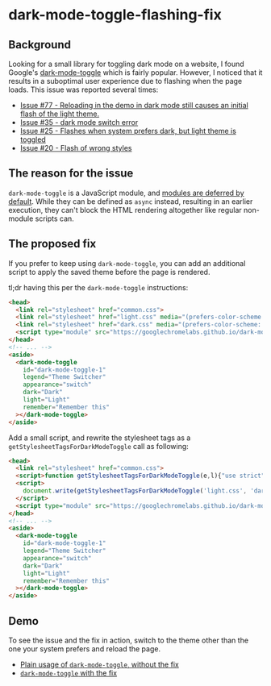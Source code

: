 # dark-mode-toggle-flashing-fix

## Background

Looking for a small library for toggling dark mode on a website, I found
Google's
[dark-mode-toggle](https://github.com/GoogleChromeLabs/dark-mode-toggle) which
is fairly popular. However, I noticed that it results in a suboptimal user
experience due to flashing when the page loads. This issue was reported several
times:

* [Issue #77 - Reloading in the demo in dark mode still causes an initial flash
  of the light
  theme.](https://github.com/GoogleChromeLabs/dark-mode-toggle/issues/77)
* [Issue #35 - dark mode switch
  error](https://github.com/GoogleChromeLabs/dark-mode-toggle/issues/35)
* [Issue #25 - Flashes when system prefers dark, but light theme is
  toggled](https://github.com/GoogleChromeLabs/dark-mode-toggle/issues/25)
* [Issue #20 - Flash of wrong
  styles](https://github.com/GoogleChromeLabs/dark-mode-toggle/issues/20)

## The reason for the issue

`dark-mode-toggle` is a JavaScript module, and [modules are deferred by
default](https://v8.dev/features/modules#defer). While they can be defined as
`async` instead, resulting in an earlier execution, they can't block the HTML
rendering altogether like regular non-module scripts can.

## The proposed fix

If you prefer to keep using `dark-mode-toggle`, you can add an additional script
to apply the saved theme before the page is rendered.

tl;dr having this per the `dark-mode-toggle` instructions:

```html
<head>
  <link rel="stylesheet" href="common.css">
  <link rel="stylesheet" href="light.css" media="(prefers-color-scheme: light)">
  <link rel="stylesheet" href="dark.css" media="(prefers-color-scheme: dark)">
  <script type="module" src="https://googlechromelabs.github.io/dark-mode-toggle/src/dark-mode-toggle.mjs"></script>
</head>
<!-- ... -->
<aside>
  <dark-mode-toggle
    id="dark-mode-toggle-1"
    legend="Theme Switcher"
    appearance="switch"
    dark="Dark"
    light="Light"
    remember="Remember this"
  ></dark-mode-toggle>
</aside>
```

Add a small script, and rewrite the stylesheet tags as a
`getStylesheetTagsForDarkModeToggle` call as following:

```html
<head>
  <link rel="stylesheet" href="common.css">
  <script>function getStylesheetTagsForDarkModeToggle(e,l){"use strict";let t="prefers-color-scheme",r="light",a="dark",s="not all",c=null;try{c=localStorage.getItem("dark-mode-toggle")}catch(h){}let n=`(${t}: ${r})`,o=`(${t}: ${a})`;switch(c){case r:n+=", all",o+=" and "+s;break;case a:o+=", all",n+=" and "+s}return`<link rel="stylesheet" href="${e}" media="${n}"><link rel="stylesheet" href="${l}" media="${o}">`}</script>
  <script>
    document.write(getStylesheetTagsForDarkModeToggle('light.css', 'dark.css'));
  </script>
  <script type="module" src="https://googlechromelabs.github.io/dark-mode-toggle/src/dark-mode-toggle.mjs"></script>
</head>
<!-- ... -->
<aside>
  <dark-mode-toggle
    id="dark-mode-toggle-1"
    legend="Theme Switcher"
    appearance="switch"
    dark="Dark"
    light="Light"
    remember="Remember this"
  ></dark-mode-toggle>
</aside>
```

## Demo

To see the issue and the fix in action, switch to the theme other than the one
your system prefers and reload the page.

* [Plain usage of `dark-mode-toggle`, without the
  fix](https://m417z.github.io/dark-mode-toggle-flashing-fix/with-flashing.html)
* [`dark-mode-toggle` with the
  fix](https://m417z.github.io/dark-mode-toggle-flashing-fix/without-flashing.html)
